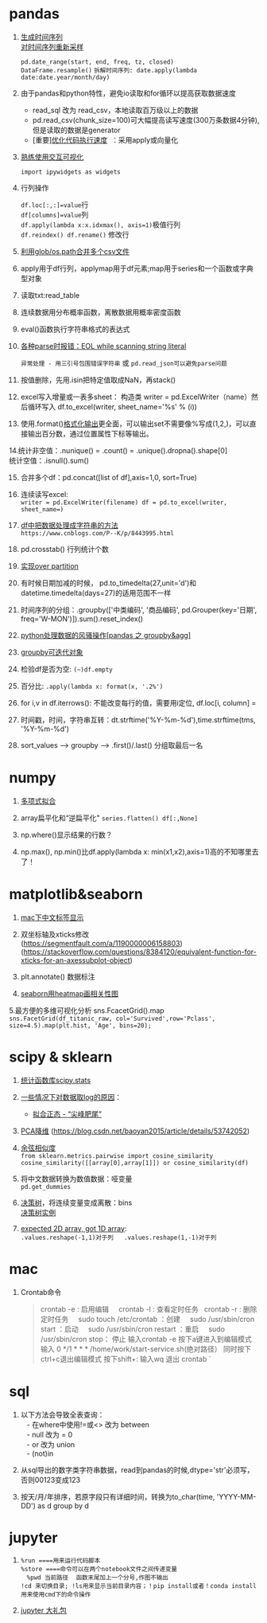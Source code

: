 # pandas
1. [生成时间序列](https://blog.csdn.net/you_are_my_dream/article/details/70209757)  
    [对时间序列重新采样](https://blog.csdn.net/wangshuang1631/article/details/52314944)  
    
    `pd.date_range(start, end, freq, tz, closed)`  
    `DataFrame.resample()`
    `拆解时间序列: date.apply(lambda date:date.year/month/day)`  
  
2. 由于pandas和python特性，避免io读取和for循环以提高获取数据速度
     - read_sql 改为 read_csv，本地读取百万级以上的数据  
     - pd.read_csv(chunk_size=100)可大幅提高读写速度(300万条数据4分钟),但是读取的数据是generator      
     - [重要][优化代码执行速度](https://python.freelycode.com/contribution/detail/1083)  ：采用apply或向量化

3. [熟练使用交互可视化](http://ipywidgets.readthedocs.io/en/latest/examples/Using%20Interact.html)

    `import ipywidgets as widgets`
    
4. 行列操作  

    `df.loc[:,:]=value`行  
    `df[columns]=value`列  
    `df.apply(lambda x:x.idxmax(), axis=1)`极值行列  
    `df.reindex() df.rename()` 修改行   
    
 
5. [利用glob/os.path合并多个csv文件](https://blog.csdn.net/u010129985/article/details/79177359)  

6. apply用于df行列，applymap用于df元素;map用于series和一个函数或字典型对象

7. 读取txt:read_table

8. 连续数据用分布概率函数，离散数据用概率密度函数

9. eval()函数执行字符串格式的表达式

10. [各种parse时报错：EOL while scanning string literal](https://blog.csdn.net/idevcod/article/details/11635479)  

    `异常处理 - 用三引号包围错误字符串` 或 `pd.read_json可以避免parse问题`
11. 按值删除，先用.isin把特定值取成NaN，再stack()  

12. excel写入增量或一表多sheet： 构造类 writer = pd.ExcelWriter（name）然后循环写入 df.to_excel(writer, sheet_name='%s' % (i))  

13. 使用.format()[格式化输出](http://www.cnblogs.com/fat39/p/7245035.html)更全面，可以输出set不需要像%写成(1,2,)，可以直接输出百分数，通过位置属性下标等输出。  

14.统计非空值：.nunique() = .count() = .unique().dropna().shape\[0]  
  统计空值：.isnull().sum()  

15. 合并多个df：pd.concat([list of df],axis=1,0, sort=True)  

16. 连续读写excel:  
    `writer = pd.ExcelWriter(filename) df = pd.to_excel(writer, sheet_name=)`  

17. [df中把数据处理成字符串的方法](http://www.ppvke.com/Blog/archives/39790)  
    `https://www.cnblogs.com/P--K/p/8443995.html`  
18. pd.crosstab() 行列统计个数

19. [实现over partition](https://www.jianshu.com/p/6ef54e943ad0)  

20. 有时候日期加减的时候， pd.to_timedelta(27,unit='d')和 datetime.timedelta(days=27)的适用范围不一样  

21. 时间序列的分组：.groupby(['中类编码', '商品编码', pd.Grouper(key='日期', freq='W-MON')]).sum().reset_index()  

22. [python处理数据的风骚操作[pandas 之 groupby&agg]](https://segmentfault.com/a/1190000012394176)  

23. [groupby可迭代对象](https://blog.csdn.net/claroja/article/details/72911882)  

24. 检验df是否为空: `(~)df.empty`  

25. 百分比: `.apply(lambda x: format(x, '.2%')`  

26. for i,v in df.iterrows(): 不能改变每行的值，需要用i定位, df.loc[i, column] =  

27. 时间戳，时间，字符串互转：dt.strftime('%Y-%m-%d'),time.strftime(tms, '%Y-%m-%d')  

28. sort_values --> groupby --> .first()/.last() 分组取最后一名  

# numpy
1. [多项式拟合](https://blog.csdn.net/lubin2016/article/details/78823013)  

2. array扁平化和“逆扁平化"
    `series.flatten() df[:,None]`  
3. np.where()显示结果的行数？  

4. np.max(), np.min()比df.apply(lambda x: min(x1,x2),axis=1)高的不知哪里去了！  

# matplotlib&seaborn
1. [mac下中文标签显示](http://skyrover.me/2018/02/13/matplotlib_issue_solution/)

2. 双坐标轴及xticks修改  
    (https://segmentfault.com/a/1190000006158803)  
    (https://stackoverflow.com/questions/8384120/equivalent-function-for-xticks-for-an-axessubplot-object)
     
3. plt.annotate() 数据标注  

4. [seaborn用heatmap画相关性图](http://seaborn.pydata.org/examples/many_pairwise_correlations.html#plotting-a-diagonal-correlation-matrix)  

5.最方便的多维可视化分析  sns.FcacetGrid().map  
    `sns.FacetGrid(df_titanic_raw, col='Survived',row='Pclass', size=4.5).map(plt.hist, 'Age', bins=20);`  
    
# scipy & sklearn
1. [统计函数库scipy.stats](https://blog.csdn.net/pipisorry/article/details/49515215)  

2. [一些情况下对数据取log的原因](http://bbs.pinggu.org/thread-3027640-1-1.html)：
    - [拟合正态 - “尖峰肥尾”](http://bbs.pinggu.org/thread-1286098-1-1.html)

3. [PCA降维](https://www.jianshu.com/p/4528aaa6dc48)  (https://blog.csdn.net/baoyan2015/article/details/53742052)

4. [余弦相似度](http://blog.christianperone.com/2013/09/machine-learning-cosine-similarity-for-vector-space-models-part-iii/)  
    `from sklearn.metrics.pairwise import cosine_similarity`  
        `cosine_similarity([[array[0],array[1]]) or cosine_similarity(df)`

5. 将中文数据转换为数值数据：哑变量  
    `pd.get_dummies`
6. [决策树](http://www.ppvke.com/Blog/archives/44548)，将连续变量变成离散：bins  
    [决策树实例](https://blog.csdn.net/oxuzhenyi/article/details/76427704)
    
7. [expected 2D array, got 1D array](https://blog.csdn.net/little_bobo/article/details/78861578):  
    `.values.reshape(-1,1)对于列  
    .values.reshape(1,-1)对于列`  

# mac
1. Crontab命令
    > crontab -e : 启用编辑
     crontab -l : 查看定时任务  
     crontab -r : 删除定时任务 
     sudo touch /etc/crontab ：创建
     sudo /usr/sbin/cron start ：启动 
     sudo /usr/sbin/cron restart ：重启 
     sudo /usr/sbin/cron stop： 停止
     输入crontab -e
     按下a键进入到编辑模式
     输入 0 */1 * * * /home/work/start-service.sh(绝对路径）
     同时按下ctrl+c退出编辑模式
     按下shift+: 输入wq 退出 crontab `
    
# sql
1. 以下方法会导致全表查询：  
    - 在where中使用!=或<> 改为 between  
    - null 改为 = 0  
    - or 改为 union  
    - (not)in  
    
2. 从sql导出的数字类字符串数据，read到pandas的时候,dtype='str'必须写，否则00123变成123  

3. 按天/月/年排序，若原字段只有详细时间，转换为to_char(time, 'YYYY-MM-DD') as d group by d  

# jupyter
1. `%run ====用来运行代码脚本`   
    `%store ====命令可以在两个notebook文件之间传递变量`  
    `%pwd 当前路径`
    `函数末尾加上一个分号,作图不输出`  
    `!cd 来切换目录; !ls用来显示当前目录内容；！pip install或者！conda install用来使用cmd下的命令操作`  
    
2. [jupyter 大礼包](https://www.jianshu.com/p/dacc6acba00b)
